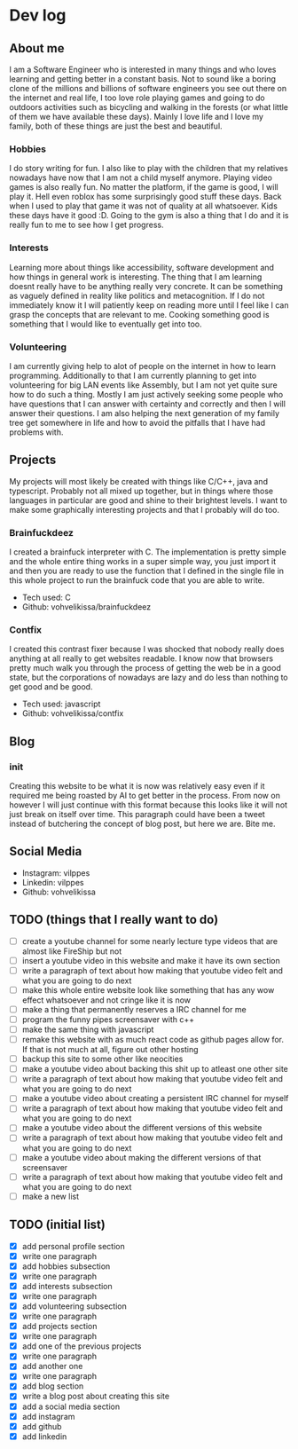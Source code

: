 # Dev log

## About me

I am a Software Engineer who is interested in many things and who loves learning and getting better
in a constant basis. Not to sound like a boring clone of the millions and billions of software engineers
you see out there on the internet and real life, I too love role playing games and going to do outdoors
activities such as bicycling and walking in the forests (or what little of them we have available these
days). Mainly I love life and I love my family, both of these things are just the best and beautiful.

### Hobbies

I do story writing for fun. I also like to play with the children that my relatives nowadays have now
that I am not a child myself anymore. Playing video games is also really fun. No matter the platform,
if the game is good, I will play it. Hell even roblox has some surprisingly good stuff these days.
Back when I used to play that game it was not of quality at all whatsoever. Kids these days have it good :D.
Going to the gym is also a thing that I do and it is really fun to me to see how I get progress.

### Interests

Learning more about things like accessibility, software development and how things in general work is
interesting. The thing that I am learning doesnt really have to be anything really very concrete. It can
be something as vaguely defined in reality like politics and metacognition. If I do not immediately know
it I will patiently keep on reading more until I feel like I can grasp the concepts that are relevant to
me. Cooking something good is something that I would like to eventually get into too.

### Volunteering

I am currently giving help to alot of people on the internet in how to learn programming. Additionally
to that I am currently planning to get into volunteering for big LAN events like Assembly, but I am not
yet quite sure how to do such a thing. Mostly I am just actively seeking some people who have questions
that I can answer with certainty and correctly and then I will answer their questions. I am also helping
the next generation of my family tree get somewhere in life and how to avoid the pitfalls that I have 
had problems with.

## Projects

My projects will most likely be created with things like C/C++, java and typescript. Probably not all
mixed up together, but in things where those languages in particular are good and shine to their brightest
levels. I want to make some graphically interesting projects and that I probably will do too.

### Brainfuckdeez

I created a brainfuck interpreter with C. The implementation is pretty simple and the whole entire thing
works in a super simple way, you just import it and then you are ready to use the function that I defined
in the single file in this whole project to run the brainfuck code that you are able to write.

- Tech used: C
- Github: vohvelikissa/brainfuckdeez

### Contfix

I created this contrast fixer because I was shocked that nobody really does anything at all really to get
websites readable. I know now that browsers pretty much walk you through the process of getting the web
be in a good state, but the corporations of nowadays are lazy and do less than nothing to get good and
be good.

- Tech used: javascript
- Github: vohvelikissa/contfix

## Blog

### init

Creating this website to be what it is now was relatively easy even if it required me being roasted by AI
to get better in the process. From now on however I will just continue with this format because this looks
like it will not just break on itself over time. This paragraph could have been a tweet instead of butchering
the concept of blog post, but here we are. Bite me.

## Social Media

- Instagram: vilppes
- Linkedin: vilppes
- Github: vohvelikissa

## TODO (things that I really want to do)

- [ ] create a youtube channel for some nearly lecture type videos that are almost like FireShip but not
- [ ] insert a youtube video in this website and make it have its own section
- [ ] write a paragraph of text about how making that youtube video felt and what you are going to do next
- [ ] make this whole entire website look like something that has any wow effect whatsoever and not cringe like it is now
- [ ] make a thing that permanently reserves a IRC channel for me
- [ ] program the funny pipes screensaver with c++
- [ ] make the same thing with javascript
- [ ] remake this website with as much react code as github pages allow for. If that is not much at all, figure out other hosting
- [ ] backup this site to some other like neocities
- [ ] make a youtube video about backing this shit up to atleast one other site
- [ ] write a paragraph of text about how making that youtube video felt and what you are going to do next
- [ ] make a youtube video about creating a persistent IRC channel for myself
- [ ] write a paragraph of text about how making that youtube video felt and what you are going to do next
- [ ] make a youtube video about the different versions of this website
- [ ] write a paragraph of text about how making that youtube video felt and what you are going to do next
- [ ] make a youtube video about making the different versions of that screensaver
- [ ] write a paragraph of text about how making that youtube video felt and what you are going to do next
- [ ] make a new list

## TODO (initial list)

- [X] add personal profile section
- [X] write one paragraph
- [X] add hobbies subsection
- [X] write one paragraph
- [X] add interests subsection
- [X] write one paragraph
- [X] add volunteering subsection
- [X] write one paragraph
- [X] add projects section
- [X] write one paragraph
- [X] add one of the previous projects
- [X] write one paragraph
- [X] add another one
- [X] write one paragraph
- [X] add blog section
- [X] write a blog post about creating this site
- [X] add a social media section
- [X] add instagram
- [X] add github
- [X] add linkedin
